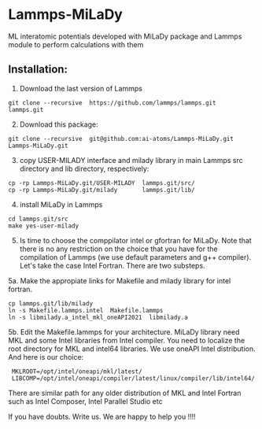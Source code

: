 # Lammps-MiLaDy
ML interatomic potentials developed with MiLaDy package and Lammps module to perform calculations with them 


Installation:
-----------------


1. Download the last version of Lammps

```
git clone --recursive  https://github.com/lammps/lammps.git  lammps.git 
```

2. Download this package:

```
git clone --recursive  git@github.com:ai-atoms/Lammps-MiLaDy.git Lammps-MiLaDy.git
```

3. copy USER-MILADY interface and milady library in main Lammps src directory and lib directory, respectively:

```
cp -rp Lammps-MiLaDy.git/USER-MILADY  lammps.git/src/
cp -rp Lammps-MiLaDy.git/milady       lammps.git/lib/
```

4. install MiLaDy in Lammps

```
cd lammps.git/src 
make yes-user-milady
```

5. Is time to choose the comppilator intel or gfortran for MiLaDy. Note that there is no any restriction on the choice that you have for the compilation 
of Lammps (we use default parameters and g++ compiler). Let's take the case Intel Fortran. There are two substeps.

5a. Make the appropiate links for Makefile and milady library for intel fortran. 
```
cp lammps.git/lib/milady
ln -s Makefile.lammps.intel  Makefile.lammps
ln -s libmilady.a_intel_mkl_oneAPI2021  libmilady.a
```

5b. Edit the Makefile.lammps for your architecture. MiLaDy library need MKL and some Intel libraries from Intel compiler. You need to localize the 
root directory for MKL and intel64 libraries. We use oneAPI Intel distribution. And here is our choice: 

```
 MKLROOT=/opt/intel/oneapi/mkl/latest/
 LIBCOMP=/opt/intel/oneapi/compiler/latest/linux/compiler/lib/intel64/
```
There are similar path for any older distribution of MKL and Intel Fortran such as Intel Composer, Intel Parallel Studio  etc

If you have doubts. Write us. We are happy to help you !!!!

